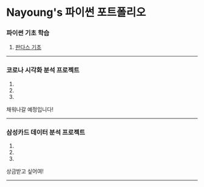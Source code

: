 # **Nayoung's 파이썬 포트폴리오**



### 파이썬 기초 학습   
1. [판다스 기초](pandas(1).html)
* * *

### 코로나 시각화 분석 프로젝트   
1.
2.
3.
채워나갈 예정입니다!
* * *

### 삼성카드 데이터 분석 프로젝트
1.
2.
3.
상금받고 싶어여!
* * *


